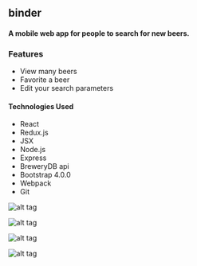 ## binder

#### A mobile web app for people to search for new beers.

### Features
* View many beers
* Favorite a beer
* Edit your search parameters


#### Technologies Used
* React
* Redux.js
* JSX
* Node.js
* Express
* BreweryDB api
* Bootstrap 4.0.0
* Webpack
* Git

![alt tag](http://i.imgur.com/kvkwpFA.png)

![alt tag](http://i.imgur.com/qUzm8hr.png)

![alt tag](http://i.imgur.com/nvP8NPR.png)

![alt tag](http://i.imgur.com/1xEjt2k.png)

